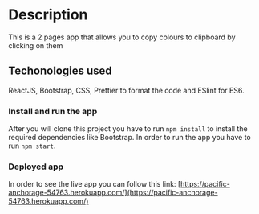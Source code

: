 
# Description

This is a 2 pages app that allows you to copy colours to clipboard by clicking on them

## Techonologies used

ReactJS, Bootstrap, CSS, Prettier to format the code and ESlint for ES6. 

### Install and run the app

After you will clone this project you have to run `npm install` to install the required dependencies like Bootstrap.
In order to run the app you have to run `npm start`.

### Deployed app

In order to see the live app you can follow this link: 
[https://pacific-anchorage-54763.herokuapp.com/](https://pacific-anchorage-54763.herokuapp.com/)


